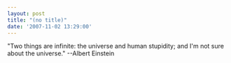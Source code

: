 ```yaml
---
layout: post
title: "(no title)"
date: '2007-11-02 13:29:00'
---
```


"Two things are infinite: the universe and human stupidity; and I'm not sure about the universe." --Albert Einstein